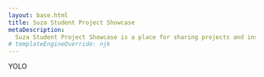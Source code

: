 ```yaml
---
layout: base.html
title: Suza Student Project Showcase
metaDescription:
  Suza Student Project Showcase is a place for sharing projects and inspiring the next generation of students.
# templateEngineOverride: njk
---
```


YOLO